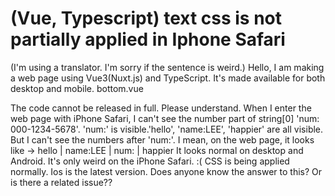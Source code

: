 
# (Vue, Typescript) text css is not partially applied in Iphone Safari

(I'm using a translator. I'm sorry if the sentence is weird.)
Hello, I am making a web page using Vue3(Nuxt.js) and TypeScript. It's made available for both desktop and mobile.
bottom.vue
<template>
    <div class="text">
      <p class="info">{{ bottom[0] }}</p>
      <p class="more">{{ bottom[1] }}</p>
    </div>
</template>

<script setup lang="ts">
const bottom: string[] = [
  'hello |  name:LEE  |  num: 000-1234-5678  |  happier',
  'More information!!',
];
</script>

<style lang="scss" scoped>
.info {
font-size: 13px;
      line-height: 20px;
      color: #b3b3b3;
}
.more {
      font-size: 12px;
      line-height: 20px;
      color: #666666;
}
</style>

The code cannot be released in full. Please understand.
When I enter the web page with iPhone Safari, I can't see the number part of string[0] 'num: 000-1234-5678'. 'num:' is visible.'hello', 'name:LEE', 'happier' are all visible. But I can't see the numbers after 'num:'. I mean, on the web page, it looks like -> hello | name:LEE | num:             | happier
It looks normal on desktop and Android. It's only weird on the iPhone Safari. :( CSS is being applied normally. Ios is the latest version. Does anyone know the answer to this? Or is there a related issue??

        